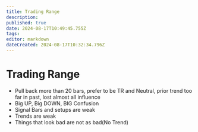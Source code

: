 ```yaml
---
title: Trading Range
description: 
published: true
date: 2024-08-17T10:49:45.755Z
tags: 
editor: markdown
dateCreated: 2024-08-17T10:32:34.796Z
---
```


# Trading Range
- Pull back more than 20 bars, prefer to be TR and Neutral, prior trend too far in past, lost almost all influence
- Big UP, Big DOWN, BIG Confusion
- Signal Bars and setups are weak
- Trends are weak 
- Things that look bad are not as bad(No Trend)